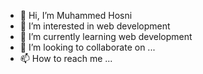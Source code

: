- 👋 Hi, I’m Muhammed Hosni
- 👀 I’m interested in web development
- 🌱 I’m currently learning web development
- 💞️ I’m looking to collaborate on ...
- 📫 How to reach me ...

<!---
Mido1hosni/Mido1hosni is a ✨ special ✨ repository because its `README.md` (this file) appears on your GitHub profile.
You can click the Preview link to take a look at your changes.
--->
